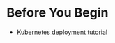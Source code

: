 # Before You Begin

* [Kubernetes deployment tutorial](https://developer.harness.io/docs/continuous-delivery/onboard-cd/cd-quickstarts/kubernetes-cd-quickstart)
